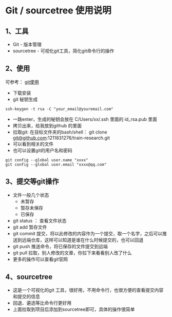 # Git / sourcetree 使用说明

## 1、工具

- Git - 版本管理
- sourcetree - 可视化git工具，简化git命令行的操作

## 2、使用

可参考： [git使用](https://www.cnblogs.com/xiuxingzhe/p/9303278.html)

- 下载安装
- git 秘钥生成

```shell
ssh-keygen -t rsa -C "your_email@youremail.com"
```

- 一路enter，生成的秘钥会放在 C/Users/xx/.ssh 里面的 id_rsa.pub 里面
- 拷贝出来，给我放到github 的里面
- 拉取git:  在目标文件夹的bash/shell：  git clone git@github.com:1211831276/train-research.git
- 可以看到相关的文件
- 也可以设置git的用户名和密码

```shell
git config --global user.name "xxxx"
git config --global user.email "xxxx@qq.com"
```



## 3、提交等git操作

- 文件一般几个状态
  - 未暂存
  - 暂存未保存
  - 已保存
- git status ： 查看文件状态
- git add  暂存文件
- git commit  提交，将以此修改的内容作为一个提交，取一个名字，之后可以推送到远端仓库，这样可以知道是谁在什么时候提交的，也可以回退
- git push  推送命令，将已保存的文件提交到远端
- git pull 拉取，别人修改的文章，你拉下来看看别人改了什么
- 更多的操作可以查看git官网

## 4、sourcetree 

- 这是一个可视化的git 工具，很好用，不用命令行，也很方便的查看提交内容和提交的信息
- 回退、遴选等比命令行更好用
- 上面拉取到项目后添加到sourcetree即可，具体的操作很简单

